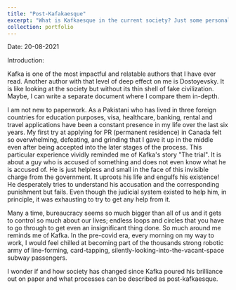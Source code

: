 ```yaml
---
title: "Post-Kafakaesque"
excerpt: "What is Kafkaesque in the current society? Just some personal musings about Franz Kafka"
collection: portfolio
---
```


Date: 20-08-2021

Introduction:

Kafka is one of the most impactful and relatable authors that I have ever read. Another author with that level of deep effect on me is Dostoyevsky. It is like looking at the society but without its thin shell of fake civilization. Maybe, I can write a separate document where I compare them in-depth. 

I am not new to paperwork. As a Pakistani who has lived in three foreign countries for education purposes, visa, healthcare, banking, rental and travel applications have been a constant presence in my life over the last six years. My first try at applying for PR (permanent residence) in Canada felt so overwhelming, defeating, and grinding that I gave it up in the middle even after being accepted into the later stages of the process. This particular experience vividly reminded me of Kafka's story "The trial". It is about a guy who is accused of something and does not even know what he is accused of. He is just helpless and small in the face of this invisible charge from the government. It uproots his life and engulfs his existence! He desperately tries to understand his accusation and the corresponding punishment but fails. Even though the judicial system existed to help him, in principle, it was exhausting to try to get any help from it. 

Many a time, bureaucracy seems so much bigger than all of us and it gets to control so much about our lives; endless loops and circles that you have to go through to get even an insignificant thing done. So much around me reminds me of Kafka. In the pre-covid era, every morning on my way to work, I would feel chilled at becoming part of the thousands strong robotic army of line-forming, card-tapping, silently-looking-into-the-vacant-space subway passengers.

I wonder if and how society has changed since Kafka poured his brilliance out on paper and what processes can be described as post-kafkaesque. 
